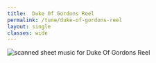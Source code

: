 ```yaml
---
title:  Duke Of Gordons Reel
permalink: /tune/duke-of-gordons-reel
layout: single
classes: wide
---
```


<img src="/tune/scan/duke-of-gordons-reel.jpg" alt="scanned sheet music for Duke Of Gordons Reel">

